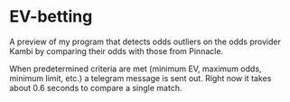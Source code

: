 # EV-betting
A preview of my program that detects odds outliers on the odds provider Kambi by comparing their odds with those from Pinnacle.  

When predetermined criteria are met (minimum EV, maximum odds, minimum limit, etc.) a telegram message is sent out. 
Right now it takes about 0.6 seconds to compare a single match.
